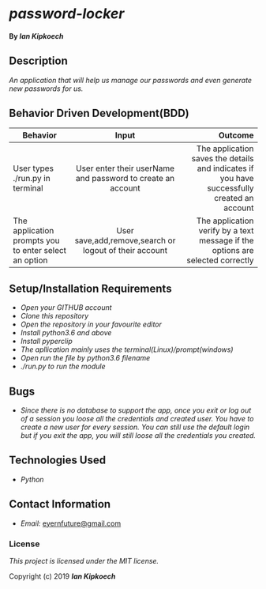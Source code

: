 # _password-locker_

#### By _Ian Kipkoech_

## Description

_An application that will help us manage our passwords and even generate new passwords for us._

## Behavior Driven Development(BDD)

| Behavior        | Input           | Outcome  |
| ------------- |:-------------:| -----:|
| User types ./run.py in terminal | User enter their userName and password to create an account | The application saves the details and indicates if you have successfully created an account |
| The application prompts you to enter select an option | User save,add,remove,search or logout of their account | The application verify by a text message if the options are selected correctly |


## Setup/Installation Requirements

* _Open your GITHUB account_
* _Clone this repository_
* _Open the repository in your favourite editor_
* _Install python3.6 and above_
* _Install pyperclip_
* _The apllication mainly uses the terminal(Linux)/prompt(windows)_
* _Open run the file by python3.6 filename_
* _./run.py to run the module_


## Bugs

* _Since there is no database to support the app, once you exit or log out of a session you loose all the credentials and    created user. You have to create a new user for every session. You can still use the default login but if you exit the app, you will still loose all the credentials you created._

## Technologies Used

* _Python_

## Contact Information

* _Email:_ eyernfuture@gmail.com

### License

*This project is licensed under the MIT license.*

Copyright (c) 2019 **_Ian Kipkoech_**
